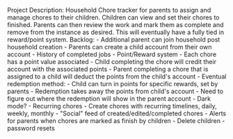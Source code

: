 Project Description: Household Chore tracker for parents to assign and manage chores to their children. Children can view and set their chores to finished. Parents can then review the work and mark them as complete and remove from the instance as desired. This will eventually have a fully tied in reward/point system. 
Backlog:
    - Additional parent can join household post household creation
    - Parents can create a child account from their own account 
    - History of completed jobs
    - Point/Reward system
        - Each chore has a point value associated 
        - Child completing the chore will credit their account with the associated points
            - Parent completing a chore that is assigned to a child will deduct the points from the child's account
        - Eventual redemption method:
            - Child can turn in points for specific rewards, set by parents
            - Redemption takes away the points from child's account
            - Need to figure out where the redemption will show in the parent account
    - Dark mode? 
    - Recurring chores
        - Create chores with recurring timelines, daily, weekly, monthly
    - "Social" feed of created/edited/completed chores
    - Alerts for parents when chores are marked as finish by children
    - Delete children
    - password resets

